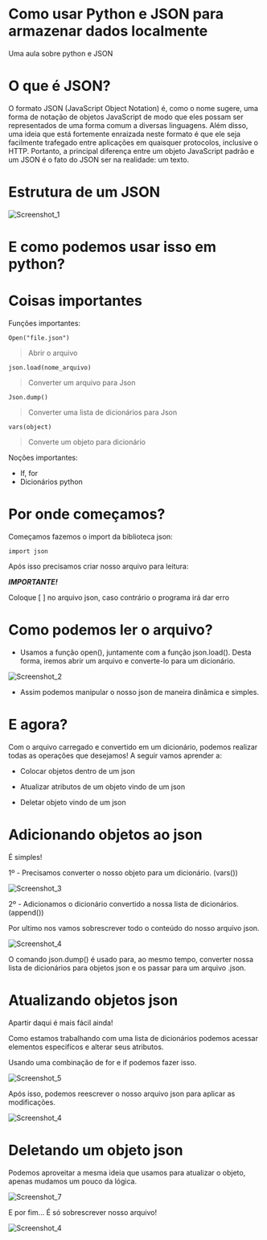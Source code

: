 # Como usar Python e JSON para armazenar dados localmente
Uma aula sobre python e JSON

# O que é JSON?

   O formato JSON (JavaScript Object Notation) é, como o nome sugere, uma forma de notação de objetos JavaScript de modo que eles possam ser representados de uma forma comum a diversas linguagens.
   Além disso, uma ideia que está fortemente enraizada neste formato é que ele seja facilmente trafegado entre aplicações em quaisquer protocolos, inclusive o HTTP. Portanto, a principal diferença entre um objeto JavaScript padrão e um JSON é o fato do JSON ser na realidade: um texto.

# Estrutura de um JSON

![Screenshot_1](https://github.com/cwtshh/aula-PythonJson/assets/101185927/18299b5c-1442-4543-99fb-b3d6511aad85)

# E como podemos usar isso em python?

# Coisas importantes

Funções importantes:

   ``` Open("file.json") ```
   > Abrir o arquivo

   ```json.load(nome_arquivo)``` 
   > Converter um arquivo para Json

   ```Json.dump()```
   > Converter uma lista de dicionários para Json

   ```vars(object)``` 
   > Converte um objeto para dicionário

Noções importantes:

* If, for
* Dicionários python
    
# Por onde começamos?

Começamos fazemos o import da biblioteca json:

``` import json ```

Após isso precisamos criar nosso arquivo para leitura:

***IMPORTANTE!***

Coloque [ ] no arquivo json, caso contrário o programa irá dar erro

# Como podemos ler o arquivo?

* Usamos a função open(), juntamente com a função json.load(). Desta forma, iremos abrir um arquivo e converte-lo para um dicionário.

![Screenshot_2](https://github.com/cwtshh/aula-PythonJson/assets/101185927/f00c610c-616b-45b5-b4ce-b55a750ee10d)

* Assim podemos manipular o nosso json de maneira dinâmica e simples.

# E agora?

Com o arquivo carregado e convertido em um dicionário, podemos realizar todas as operações que desejamos!
A seguir vamos aprender a:

* Colocar objetos dentro de um json

* Atualizar atributos de um objeto vindo de um json

* Deletar objeto vindo de um json

# Adicionando objetos ao json

É simples!

1º - Precisamos converter o nosso objeto para um dicionário. (vars())

![Screenshot_3](https://github.com/cwtshh/aula-PythonJson/assets/101185927/70780099-7402-4363-b6a6-475ac175f022)

2º - Adicionamos o dicionário convertido a nossa lista de dicionários. (append())

Por ultimo nos vamos sobrescrever todo o conteúdo do nosso arquivo json.

![Screenshot_4](https://github.com/cwtshh/aula-PythonJson/assets/101185927/132ae647-9762-4eae-9591-a8e326e3430d)

O comando json.dump() é usado para, ao mesmo tempo, converter nossa lista de dicionários para objetos json e os passar para um arquivo .json.

# Atualizando objetos json

Apartir daqui é mais fácil ainda!

Como estamos trabalhando com uma lista de dicionários podemos acessar elementos especifícos e alterar seus atributos.

Usando uma combinação de for e if podemos fazer isso.

![Screenshot_5](https://github.com/cwtshh/aula-PythonJson/assets/101185927/bd037b48-be28-4e57-91f9-36278741e765)

Após isso, podemos reescrever o nosso arquivo json para aplicar as modificações.

![Screenshot_4](https://github.com/cwtshh/aula-PythonJson/assets/101185927/132ae647-9762-4eae-9591-a8e326e3430d)

# Deletando um objeto json

Podemos aproveitar a mesma ideia que usamos para atualizar o objeto, apenas mudamos um pouco da lógica.

![Screenshot_7](https://github.com/cwtshh/aula-PythonJson/assets/101185927/76c6bfc4-f067-4788-82f1-91e06626c464)

E por fim... É só sobrescrever nosso arquivo!

![Screenshot_4](https://github.com/cwtshh/aula-PythonJson/assets/101185927/132ae647-9762-4eae-9591-a8e326e3430d)
    

